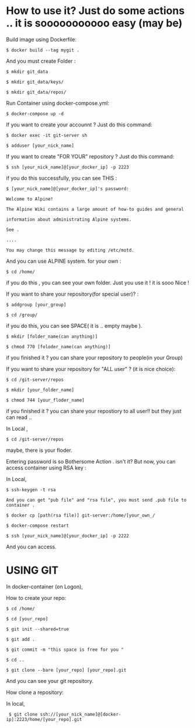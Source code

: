 
How to use it? Just do some actions .. it is sooooooooooo easy (may be)
=================================================================
Build image using Dockerfile:

<pre><code>$ docker build --tag mygit .</code></pre>


And you must create Folder :

<pre><code>$ mkdir git_data 

$ mkdir git_data/keys/

$ mkdir git_data/repos/ </code></pre>

Run Container using docker-compose.yml:

<pre><code>$ docker-compose up -d </code></pre>

If you want to create your accounnt ? Just do this command:

<pre><code>$ docker exec -it git-server sh

$ adduser [your_nick_name] </code></pre>

If you want to create "FOR YOUR" repository ? Just do this command:

<pre><code>$ ssh [your_nick_name]@[your_docker_ip] -p 2223 </code></pre>

if you do this successfully, you can see THIS :

<pre><code>$ [your_nick_name]@[your_docker_ip]'s password:

Welcome to Alpine!

The Alpine Wiki contains a large amount of how-to guides and general

information about administrating Alpine systems.

See <http://wiki.alpinelinux.org>.

....

You may change this message by editing /etc/motd. </code></pre>


And you can use ALPINE system. for your own :

<pre><code>$ cd /home/</code></pre>

if you do this , you can see your own folder. Just you use it ! it is sooo Nice !

If you want to share your repository(for special user)? :

<pre><code>$ addgroup [your_group]

$ cd /group/</code></pre> 

if you do this, you can see SPACE( it is .. empty maybe ). 

<pre><code>$ mkdir [folder_name(can anything)]

$ chmod 770 [foloder_name(can anything)] </code></pre>

if you finished it ? you can share your repository to people(in your Group)

If you want to share your repository for "ALL user" ? (it is nice choice):

<pre><code/>$ cd /git-server/repos

$ mkdir [your_folder_name]

$ chmod 744 [your_floder_name]</code></pre>     

if you finished it ? you can share your repostiory to all user!! but they just can read .. 

In Local ,

<pre><code>$ cd /git-server/repos</code></pre>

maybe, there is your floder.

Entering password is so Bothersome Action . isn't it? But now, you can access container using RSA key :

In Local,

<pre><code>$ ssh-keygen -t rsa

And you can get "pub file" and "rsa file", you must send .pub file to container .

$ docker cp [path(rsa file)] git-server:/home/[your_own_/

$ docker-compose restart

$ ssh [your_nick_name]@[your_docker_ip] -p 2222 </code></pre>

And you can access. 

USING GIT
==================
In docker-container (on Logon),

How to create your repo:

<pre><code>$ cd /home/

$ cd [your_repo]

$ git init --shared=true

$ git add .

$ git commit -m "this space is free for you "

$ cd ..

$ git clone --bare [your_repo] [your_repo].git</code></pre>

And you can see your git repository.

How clone a repository:

In local,

<pre><code> $ git clone ssh://[your_nick_name]@[docker-ip]:2223/home/[your_repo].git </code></pre>






